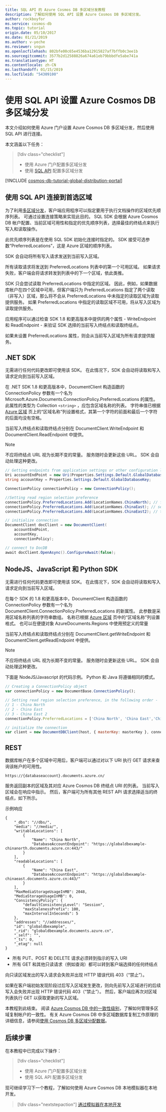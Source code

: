 ```yaml
---
title: SQL API 的 Azure Cosmos DB 多区域分发教程
description: 了解如何使用 SQL API 设置 Azure Cosmos DB 多区域分发。
author: rockboyfor
ms.service: cosmos-db
ms.topic: tutorial
origin.date: 05/10/2017
ms.date: 01/21/2019
ms.author: v-yeche
ms.reviewer: sngun
ms.openlocfilehash: 802bfe00c65e4536ba12915827af7bffb0c3ee1b
ms.sourcegitcommit: 3577b2d12588826a674a61eb79bbbdfe5abe741a
ms.translationtype: HT
ms.contentlocale: zh-CN
ms.lasthandoff: 01/15/2019
ms.locfileid: "54309100"
---
```

# <a name="set-up-azure-cosmos-db-multiple-region-distribution-using-the-sql-api"></a>使用 SQL API 设置 Azure Cosmos DB 多区域分发

本文介绍如何使用 Azure 门户设置 Azure Cosmos DB 多区域分发，然后使用 SQL API 进行连接。

本文涵盖以下任务： 

> [!div class="checklist"]
> * 使用 Azure 门户配置多区域分发
> * 使用 [SQL API](sql-api-introduction.md) 配置多区域分发

<a name="portal"></a>
[!INCLUDE [cosmos-db-tutorial-global-distribution-portal](../../includes/cosmos-db-tutorial-global-distribution-portal.md)]

## <a name="connecting-to-a-preferred-region-using-the-sql-api"></a>使用 SQL API 连接到首选区域

为了利用[多区域分发](distribute-data-globally.md)，客户端应用程序可以指定要用于执行文档操作的区域优先顺序列表。 可通过设置连接策略来实现此目的。 SQL SDK 会根据 Azure Cosmos DB 帐户配置、当前区域可用性和指定的优先顺序列表，选择最佳的终结点来执行写入和读取操作。

此优先顺序列表是在使用 SQL SDK 初始化连接时指定的。 SDK 接受可选参数“PreferredLocations”，这是 Azure 区域的顺序列表。

SDK 会自动将所有写入请求发送到当前写入区域。

所有读取请求将发送到 PreferredLocations 列表中的第一个可用区域。 如果请求失败，客户端会将请求转发到列表中的下一个区域，依此类推。

SDK 只会尝试读取 PreferredLocations 中指定的区域。 因此，例如，如果数据库帐户在四个区域中可用，但客户端只为 PreferredLocations 指定了两个读取（非写入）区域，那么将不会从 PreferredLocations 中未指定的读取区域为读取提供服务。 如果 PreferredLocations 中指定的读取区域不可用，将从写入区域为读取提供服务。

应用程序可以通过检查 SDK 1.8 和更高版本中提供的两个属性 - WriteEndpoint 和 ReadEndpoint - 来验证 SDK 选择的当前写入终结点和读取终结点。

如果未设置 PreferredLocations 属性，则会从当前写入区域为所有请求提供服务。

## <a name="net-sdk"></a>.NET SDK
无需进行任何代码更改即可使用该 SDK。 在此情况下，SDK 会自动将读取和写入请求定向到当前写入区域。

在 .NET SDK 1.8 和更高版本中，DocumentClient 构造函数的 ConnectionPolicy 参数有一个名为 Microsoft.Azure.Documents.ConnectionPolicy.PreferredLocations 的属性。 此属性的类型为 Collection `<string>` ，应包含区域名称的列表。 字符串值已根据 [Azure 区域][regions] 页上的“区域名称”列设置格式，其第一个字符的前面和最后一个字符的后面均没有空格。

当前写入终结点和读取终结点分别在 DocumentClient.WriteEndpoint 和 DocumentClient.ReadEndpoint 中提供。

> [!NOTE]
> 不应将终结点 URL 视为长期不变的常量。 服务随时会更新这些 URL。 SDK 会自动处理这种更改。
>
>

```csharp
// Getting endpoints from application settings or other configuration location
Uri accountEndPoint = new Uri(Properties.Settings.Default.GlobalDatabaseUri);
string accountKey = Properties.Settings.Default.GlobalDatabaseKey;

ConnectionPolicy connectionPolicy = new ConnectionPolicy();

//Setting read region selection preference
connectionPolicy.PreferredLocations.Add(LocationNames.ChinaNorth); // first preference
connectionPolicy.PreferredLocations.Add(LocationNames.ChinaEast); // second preference
connectionPolicy.PreferredLocations.Add(LocationNames.ChinaEast2); // third preference

// initialize connection
DocumentClient docClient = new DocumentClient(
    accountEndPoint,
    accountKey,
    connectionPolicy);

// connect to DocDB
await docClient.OpenAsync().ConfigureAwait(false);
```

## <a name="nodejs-javascript-and-python-sdks"></a>NodeJS、JavaScript 和 Python SDK
无需进行任何代码更改即可使用该 SDK。 在此情况下，SDK 会自动将读取和写入请求定向到当前写入区域。

在每个 SDK 的 1.8 和更高版本中，DocumentClient 构造函数的 ConnectionPolicy 参数有一个名为 DocumentClient.ConnectionPolicy.PreferredLocations 的新属性。 此参数是采用区域名称列表的字符串数组。 名称已根据 [Azure 区域][regions] 页中的“区域名称”列设置格式。 也可以在便捷对象 AzureDocuments.Regions 中使用预定义的常量

当前写入终结点和读取终结点分别在 DocumentClient.getWriteEndpoint 和 DocumentClient.getReadEndpoint 中提供。

> [!NOTE]
> 不应将终结点 URL 视为长期不变的常量。 服务随时会更新这些 URL。 SDK 会自动处理这种更改。
>
>

下面是 NodeJS/Javascript 的代码示例。 Python 和 Java 将遵循相同的模式。

```JavaScript
// Creating a ConnectionPolicy object
var connectionPolicy = new DocumentBase.ConnectionPolicy();

// Setting read region selection preference, in the following order -
// 1 - China North
// 2 - China East
// 3 - China East 2
connectionPolicy.PreferredLocations = ['China North', 'China East','China East 2'];

// initialize the connection
var client = new DocumentDBClient(host, { masterKey: masterKey }, connectionPolicy);
```

## <a name="rest"></a>REST
数据库帐户在多个区域中可用后，客户端可以通过对以下 URI 执行 GET 请求来查询该帐户的可用性。

    https://{databaseaccount}.documents.azure.cn/

服务返回副本的区域及其对应 Azure Cosmos DB 终结点 URI 的列表。 当前写入区域会在响应中指示。 然后，客户端可为所有其他 REST API 请求选择适当的终结点，如下所示。

示例响应

    {
        "_dbs": "//dbs/",
        "media": "//media/",
        "writableLocations": [
            {
                "Name": "China North",
                "DatabaseAccountEndpoint": "https://globaldbexample-chinanorth.documents.azure.cn:443/"
            }
        ],
        "readableLocations": [
            {
                "Name": "China East",
                "DatabaseAccountEndpoint": "https://globaldbexample-chinaeast.documents.azure.cn:443/"
            }
        ],
        "MaxMediaStorageUsageInMB": 2048,
        "MediaStorageUsageInMB": 0,
        "ConsistencyPolicy": {
            "defaultConsistencyLevel": "Session",
            "maxStalenessPrefix": 100,
            "maxIntervalInSeconds": 5
        },
        "addresses": "//addresses/",
        "id": "globaldbexample",
        "_rid": "globaldbexample.documents.azure.cn",
        "_self": "",
        "_ts": 0,
        "_etag": null
    }

* 所有 PUT、POST 和 DELETE 请求必须转到指示的写入 URI
* 所有 GET 和其他只读请求（例如查询）都可以转到客户端选择的任何终结点

向只读区域发出的写入请求会失败并出现 HTTP 错误代码 403（“禁止”）。

如果在客户端初始发现阶段过后写入区域发生更改，则向先前写入区域进行的后续写入会失败并出现 HTTP 错误代码 403（“禁止”）。 然后，客户端应再次对区域列表执行 GET 以获取更新的写入区域。

本教程到此结束。 阅读 [Azure Cosmos DB 中的一致性级别](consistency-levels.md)，了解如何管理多区域复制帐户的一致性。 有关 Azure Cosmos DB 中多区域数据库复制工作原理的详细信息，请参阅[使用 Cosmos DB 多区域分配数据](distribute-data-globally.md)。

## <a name="next-steps"></a>后续步骤

在本教程中已完成以下操作：

> [!div class="checklist"]
> * 使用 Azure 门户配置多区域分发
> * 使用 SQL API 配置多区域分发

现可继续学习下一个教程，了解如何使用 Azure Cosmos DB 本地模拟器在本地开发。

> [!div class="nextstepaction"]
> [通过模拟器在本地开发](local-emulator.md)

[regions]: https://www.azure.cn/support/service-dashboard/

<!-- Update_Description: update meta propreties, wording update -->